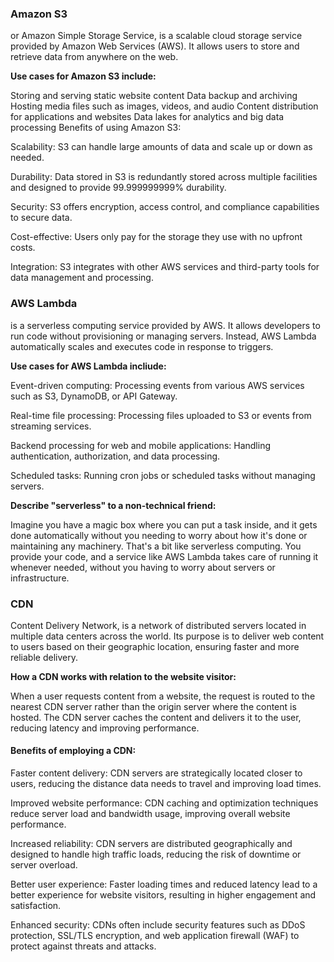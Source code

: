 ### Amazon S3
or Amazon Simple Storage Service, is a scalable cloud storage service provided by Amazon Web Services (AWS). It allows users to store and retrieve data from anywhere on the web.

**Use cases for Amazon S3 include:**

Storing and serving static website content
Data backup and archiving
Hosting media files such as images, videos, and audio
Content distribution for applications and websites
Data lakes for analytics and big data processing
Benefits of using Amazon S3:

Scalability: S3 can handle large amounts of data and scale up or down as needed.


Durability: Data stored in S3 is redundantly stored across multiple facilities and designed to provide 99.999999999% durability.


Security: S3 offers encryption, access control, and compliance capabilities to secure data.


Cost-effective: Users only pay for the storage they use with no upfront costs.


Integration: S3 integrates with other AWS services and third-party tools for data management and processing.


### AWS Lambda 

is a serverless computing service provided by AWS. It allows developers to run code without provisioning or managing servers. Instead, AWS Lambda automatically scales and executes code in response to triggers.

**Use cases for AWS Lambda incliude:**

Event-driven computing: Processing events from various AWS services such as S3, DynamoDB, or API Gateway.


Real-time file processing: Processing files uploaded to S3 or events from streaming services.


Backend processing for web and mobile applications: Handling authentication, authorization, and data processing.


Scheduled tasks: Running cron jobs or scheduled tasks without managing servers.


**Describe "serverless" to a non-technical friend:**


Imagine you have a magic box where you can put a task inside, and it gets done automatically without you needing to worry about how it's done or maintaining any machinery. That's a bit like serverless computing. You provide your code, and a service like AWS Lambda takes care of running it whenever needed, without you having to worry about servers or infrastructure.

### CDN 

Content Delivery Network, is a network of distributed servers located in multiple data centers across the world. Its purpose is to deliver web content to users based on their geographic location, ensuring faster and more reliable delivery.

**How a CDN works with relation to the website visitor:**  

When a user requests content from a website, the request is routed to the nearest CDN server rather than the origin server where the content is hosted. The CDN server caches the content and delivers it to the user, reducing latency and improving performance.

#### Benefits of employing a CDN:

Faster content delivery: CDN servers are strategically located closer to users, reducing the distance data needs to travel and improving load times.

Improved website performance: CDN caching and optimization techniques reduce server load and bandwidth usage, improving overall website performance.

Increased reliability: CDN servers are distributed geographically and designed to handle high traffic loads, reducing the risk of downtime or server overload.

Better user experience: Faster loading times and reduced latency lead to a better experience for website visitors, resulting in higher engagement and satisfaction.

Enhanced security: CDNs often include security features such as DDoS protection, SSL/TLS encryption, and web application firewall (WAF) to protect against threats and attacks.